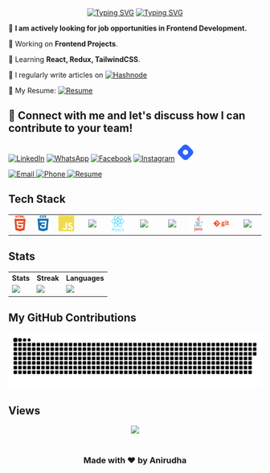<body>
    <div align="center">
        <a href="https://git.io/typing-svg"><img src="https://readme-typing-svg.herokuapp.com?font=Fira+Code&weight=600&size=40&pause=10000&color=FFD700&background=FFFFF600&center=true&vCenter=true&width=1000&height=80&lines=Hi+there%2C+I'm+Anirudha+Patil+" alt="Typing SVG" /></a>
        <a href="https://git.io/typing-svg"><img src="https://readme-typing-svg.herokuapp.com?font=Fira+Code&weight=600&size=30&pause=0000&color=FFD700&center=true&vCenter=true&width=435&lines=Frontend+Developer;React+Developer;JavaScript+Developer" alt="Typing SVG" /></a>
    </div>


🚀 **I am actively looking for job opportunities in Frontend Development.**

🔭 Working on **Frontend Projects**.

🌱 Learning **React, Redux, TailwindCSS**.

📝 I regularly write articles on [![Hashnode](https://img.shields.io/badge/Hashnode-Articles-brightgreen)](https://atomicjuggernaut.hashnode.dev/)

📄 My Resume: [![Resume](https://img.shields.io/badge/Resume-PDF-red)](https://drive.google.com/file/d/1sgqqcKpADGGthKHEB9LqqinYxVeJHKR9/view?usp=share_link)

## 🤝 Connect with me and let's discuss how I can contribute to your team!

<p align="left">  
  <a href="https://linkedin.com/in/anirudha-patil-2a786b218/" target="_blank"><img src="https://raw.githubusercontent.com/rahuldkjain/github-profile-readme-generator/master/src/images/icons/Social/linked-in-alt.svg" alt="LinkedIn" height="30" width="40" /></a>
  <a href="https://wa.me/917350364321" target="_blank"><img src="https://raw.githubusercontent.com/rahuldkjain/github-profile-readme-generator/888aff31e1d26dd2a6acf6afebbc34970aeb0118/src/images/icons/Social/whatsapp.svg" alt="WhatsApp" height="30" width="40" /></a>
  <a href="https://fb.com/anirudha.patil.505960" target="_blank"><img src="https://raw.githubusercontent.com/rahuldkjain/github-profile-readme-generator/master/src/images/icons/Social/facebook.svg" alt="Facebook" height="30" width="40" /></a>
  <a href="https://instagram.com/anirudhapatil321" target="_blank"><img src="https://raw.githubusercontent.com/rahuldkjain/github-profile-readme-generator/master/src/images/icons/Social/instagram.svg" alt="Instagram" height="30" width="40" /></a>
<!--   <a href="https://hashnode.com/@anirudhapatil" target="_blank"><img src="https://raw.githubusercontent.com/rahuldkjain/github-profile-readme-generator/master/src/images/icons/Social/hashnode.svg" alt="Hashnode" height="30" width="40" /></a> -->
  <a href="https://hashnode.com/@anirudhapatil" target="_blank"><img src="icons8-hashnode-48.png" alt="Hashnode" height="35" width="35" /></a>
<!--     <a href="mailto:anirudha.patil.dev@gmail.com"><img src="./icons8-gmail-94.png" alt="Email" height="40" width="40"  /></a> -->
</p>

<p align="left">
  <a href="mailto:anirudha.patil.dev@gmail.com">
    <img src="https://img.shields.io/badge/Email-anirudha.patil.dev%40gmail.com-blue" alt="Email" />
  </a>
  <a href="tel:+917350364321">
    <img src="https://img.shields.io/badge/Phone-7350364321-green" alt="Phone" />
  </a>
  <a href="https://drive.google.com/file/d/1sgqqcKpADGGthKHEB9LqqinYxVeJHKR9/view?usp=share_link" >
    <img src="https://img.shields.io/badge/Resume-PDF-red" alt="Resume"/>
  </a>  
</p>

<!-- <a href="https://hashnode.com/@anirudhapatil" target="blank"><img align="center" src="https://www.svgrepo.com/svg/353859/hashnode-icon" alt="@anirudhapatil" height="30" width="40" /></a> -->
<!-- <a href="https://auth.geeksforgeeks.org/user/aninp2020" target="blank"><img align="center" src="https://raw.githubusercontent.com/rahuldkjain/github-profile-readme-generator/master/src/images/icons/Social/geeks-for-geeks.svg" alt="aninp2020" height="30" width="40" /></a> -->
</p>


## Tech Stack
<table align="center">
<tr>
    <td align='center' width="100">
        <img src="https://raw.githubusercontent.com/devicons/devicon/1119b9f84c0290e0f0b38982099a2bd027a48bf1/icons/html5/html5-plain-wordmark.svg" width="100">
    </td>
    <td align='center' width="100">
        <img src="https://raw.githubusercontent.com/devicons/devicon/1119b9f84c0290e0f0b38982099a2bd027a48bf1/icons/css3/css3-plain-wordmark.svg" width="100">
    </td>
    <td align='center' width="100">
        <img src="https://raw.githubusercontent.com/devicons/devicon/1119b9f84c0290e0f0b38982099a2bd027a48bf1/icons/javascript/javascript-plain.svg" width="100">
    </td>
    <td align='center' width="100">
        <img src="https://cdn.jsdelivr.net/gh/devicons/devicon/icons/jquery/jquery-plain-wordmark.svg" />     
    </td>
    <td align='center' width="100">
        <img src="https://raw.githubusercontent.com/devicons/devicon/1119b9f84c0290e0f0b38982099a2bd027a48bf1/icons/react/react-original-wordmark.svg" width= 100>
    </td>
    <td align='center' width="100">
    <!--     <img src="icons8-tailwindcss-48.png" width= 100> -->    
    <!--     <img src="https://cdn.jsdelivr.net/gh/devicons/devicon/icons/tailwindcss/tailwindcss-original-wordmark.svg" />       -->
    <img src="https://cdn.jsdelivr.net/gh/devicons/devicon/icons/tailwindcss/tailwindcss-original-wordmark.svg" />        
    </td>
    <td align='center' width="100">
    <!--     <img src="icons8-redux-48.png" width= 100> -->
        <img src="https://cdn.jsdelivr.net/gh/devicons/devicon/icons/redux/redux-original.svg" />        
    </td>
    <td align='center' width="100">
        <img src="https://raw.githubusercontent.com/devicons/devicon/1119b9f84c0290e0f0b38982099a2bd027a48bf1/icons/java/java-original-wordmark.svg" width= 100>
    </td>
    <td align='center' width="100">
        <img src="https://raw.githubusercontent.com/devicons/devicon/1119b9f84c0290e0f0b38982099a2bd027a48bf1/icons/git/git-plain-wordmark.svg" width="100">
    </td>
    <td align='center' width="100">
        <img src="https://cdn.jsdelivr.net/gh/devicons/devicon/icons/github/github-original-wordmark.svg" />
    </td>
</tr>

<!-- <tr>
<td align='center' width="200">
<img src="https://raw.githubusercontent.com/devicons/devicon/1119b9f84c0290e0f0b38982099a2bd027a48bf1/icons/nodejs/nodejs-original-wordmark.svg">
</td>
<td align='center' width="200">
<img src="https://raw.githubusercontent.com/devicons/devicon/1119b9f84c0290e0f0b38982099a2bd027a48bf1/icons/firebase/firebase-plain-wordmark.svg"  width="90">
</td> 
<td align='center'>
<img src="https://raw.githubusercontent.com/devicons/devicon/1119b9f84c0290e0f0b38982099a2bd027a48bf1/icons/typescript/typescript-original.svg" width="100">
</td>
<td align='center'>
<img src="https://raw.githubusercontent.com/devicons/devicon/1119b9f84c0290e0f0b38982099a2bd027a48bf1/icons/nextjs/nextjs-original-wordmark.svg" width="100" style="background-color:white">
</td>
<td align='center'>
<img src="https://raw.githubusercontent.com/devicons/devicon/1119b9f84c0290e0f0b38982099a2bd027a48bf1/icons/github/github-original-wordmark.svg" style="background-color:white" width="100">
</td>
</tr> -->
</table>

<!-- ----------- -->
<!-- ## Contact Me
<br>
<p align="center">
  <a href="https://www.linkedin.com/in/anirudha-patil-2a786b218/"><img src="https://img.shields.io/badge/-Anirudha%20Patil-0077B5?style=flat&logo=Linkedin&logoColor=white"/></a>
  <a href="mailto:anirudha.patil.dev@gmail.com"><img src="https://img.shields.io/badge/-anirudh.patil.dev@gmail.com-D14836?style=flat&logo=Gmail&logoColor=white"/></a>
  <a href="https://www.instagram.com/anirudhapatil321/"><img src="https://img.shields.io/badge/-@anirudhapatil321-E4405F?style=flat&logo=Instagram&logoColor=white"/></a>
</p>
<br>

--------------- -->
## Stats
<table>
  <tr>
    <th>Stats</th>
    <th>Streak</th>
    <th>Languages</th>
  </tr>
  <tr>
    <td><img src="https://github-profile-summary-cards.vercel.app/api/cards/stats?username=AnirudhaPatil-1&theme=gruvbox"/></td>
    <td><a href="https://git.io/streak-stats"><img src="https://streak-stats.demolab.com/?user=AnirudhaPatil-1&theme=gruvbox&hide_border=true&border_radius=32&date_format=j%20M%5B%20Y%5D&ring=888888"/></a></td>
    <td><img src="https://github-profile-summary-cards.vercel.app/api/cards/repos-per-language?username=AnirudhaPatil-1&theme=gruvbox"/></td>
  </tr>
</table>

## My GitHub Contributions
<p align="center">
  <img src="./github-user-contribution.svg" alt="snake">
</p>


## Views
<div align="center"> 
  <img  src="https://profile-counter.glitch.me/AnirudhaPatil-1/count.svg">
</div>
<!-- ![](https://hit.yhype.me/github/profile?user_id=50300882) -->

<br>

<h3 align="center">
 Made with  <span> &hearts; </span>  by Anirudha
</h3>
